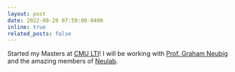 ```yaml
---
layout: post
date: 2022-08-28 07:59:00-0400
inline: true
related_posts: false
---
```


Started my Masters at [CMU LTI](https://www.lti.cs.cmu.edu/)! I will be working with <a href="http://www.phontron.com">Prof. Graham Neubig</a> and the amazing members of <a href="https://www.cs.cmu.edu/~neulab/">Neulab</a>.